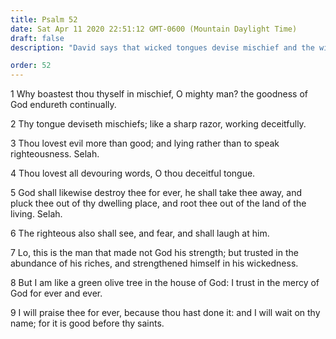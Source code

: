 ```yaml
---
title: Psalm 52
date: Sat Apr 11 2020 22:51:12 GMT-0600 (Mountain Daylight Time)
draft: false
description: "David says that wicked tongues devise mischief and the wicked trust in riches—The Saints trust in the mercy of God forever."

order: 52
---
```

    
1 Why boastest thou thyself in mischief, O mighty man? the goodness of God endureth continually.

2 Thy tongue deviseth mischiefs; like a sharp razor, working deceitfully.

3 Thou lovest evil more than good; and lying rather than to speak righteousness. Selah.

4 Thou lovest all devouring words, O thou deceitful tongue.

5 God shall likewise destroy thee for ever, he shall take thee away, and pluck thee out of thy dwelling place, and root thee out of the land of the living. Selah.

6 The righteous also shall see, and fear, and shall laugh at him.

7 Lo, this is the man that made not God his strength; but trusted in the abundance of his riches, and strengthened himself in his wickedness.

8 But I am like a green olive tree in the house of God: I trust in the mercy of God for ever and ever.

9 I will praise thee for ever, because thou hast done it: and I will wait on thy name; for it is good before thy saints.

